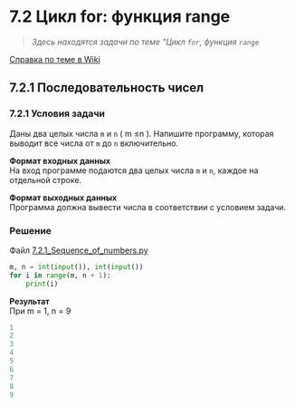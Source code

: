 # 7.2 Цикл for: функция range

> *Здесь находятся задачи по теме "Цикл `for`, функция `range`*  

[Справка по теме в Wiki](https://github.com/aalutsenko/Training/wiki/7.2-Цикл-for_функция-range)  

## 7.2.1 Последовательность чисел

### 7.2.1 Условия задачи

Даны два целых числа `m` и `n` ( m ≤n ). Напишите программу, которая выводит все числа от `m` до `n` включительно.

**Формат входных данных**  
На вход программе подаются два целых числа `m` и `n`, каждое на отдельной строке.

**Формат выходных данных**  
Программа должна вывести числа в соответствии с условием задачи.

### Решение

Файл [7.2.1_Sequence_of_numbers.py](7.2.1_Sequence_of_numbers.py)

```python
m, n = int(input()), int(input())
for i in range(m, n + 1):
    print(i)
```

**Результат**  
При m = 1, n = 9

```python
1
2
3
4
5
6
7
8
9
```
